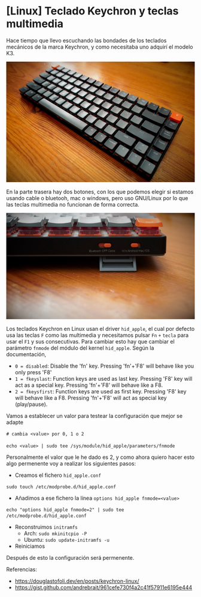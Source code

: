 # [Linux] Teclado Keychron y teclas multimedia



Hace tiempo que llevo escuchando las bondades de los teclados mecánicos de la marca Keychron, y como necesitaba uno adquirí el modelo K3.

<img alt="Keychron K3" src="/img/keychron-k3.jpg" width=800>

En la parte trasera hay dos botones, con los que podemos elegir si estamos usando cable o bluetooh, mac o windows, pero uso GNU/Linux por lo que las teclas multimedia no funcionan de forma correcta.

<img alt="Keychron K3 Back" src="/img/keychron-k3-back.jpg" width=800>

Los teclados Keychron en Linux usan el driver `hid_apple`, el cual por defecto usa las teclas `F` como las multimedia y necesitamos pulsar `Fn` `+` `tecla` para usar el `F1` y sus consecutivas. Para cambiar esto hay que cambiar el parámetro `fnmode` del módulo del kernel `hid_apple`. Según la documentación,

- `0 = disabled`: Disable the 'fn' key. Pressing 'fn'+'F8' will behave like you only press 'F8'
- `1 = fkeyslast`: Function keys are used as last key. Pressing 'F8' key will act as a special key. Pressing 'fn'+'F8' will behave like a F8.
- `2 = fkeysfirst`: Function keys are used as first key. Pressing 'F8' key will behave like a F8. Pressing 'fn'+'F8' will act as special key (play/pause).

Vamos a establecer un valor para testear la configuración que mejor se adapte
```shell
# cambia <value> por 0, 1 o 2

echo <value> | sudo tee /sys/module/hid_apple/parameters/fnmode
```

Personalmente el valor que le he dado es 2, y como ahora quiero hacer esto algo permenente voy a realizar los siguientes pasos:

- Creamos el fichero `hid_apple.conf`
```shell
sudo touch /etc/modprobe.d/hid_apple.conf
```
- Añadimos a ese fichero la línea `options hid_apple fnmode=<value>`
```shell
echo "options hid_apple fnmode=2" | sudo tee /etc/modprobe.d/hid_apple.conf
```

- Reconstruimos `initramfs`
    - Arch: `sudo mkinitcpio -P`
    - Ubuntu: `sudo update-initramfs -u`
- Reiniciamos

Después de esto la configuración será permenente.

Referencias:
- https://douglastofoli.dev/en/posts/keychron-linux/
- https://gist.github.com/andrebrait/961cefe730f4a2c41f57911e6195e444


